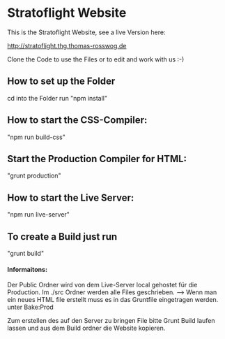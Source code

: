 # Stratoflight Website

This is the Stratoflight Website, see a live Version here:

http://stratoflight.thg.thomas-rosswog.de

Clone the Code to use the Files or to edit and work with us :-)

## How to set up the Folder

cd into the Folder
run "npm install"

## How to start the CSS-Compiler:

"npm run build-css"

## Start the Production Compiler for HTML:
"grunt production"

## How to start the Live Server:

"npm run live-server"

## To create a Build just run

"grunt build"

#### Informaitons:

Der Public Ordner wird von dem Live-Server local gehostet für die Production.
Im ./src Ordner werden alle Files geschrieben. --> Wenn man ein neues HTML file erstellt muss es in das
Gruntfile eingetragen werden. unter Bake:Prod

Zum erstellen des auf den Server zu bringen File bitte Grunt Build laufen lassen und aus dem  Build ordner die Website kopieren.
